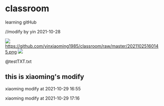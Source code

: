 # classroom
learning gitHub

//modify by yin 2021-10-28

![](https://github.com/yinxiaoming1985/classroom/raw/master/20211025160145.png)  
https://github.com/yinxiaoming1985/classroom/raw/master/20211025160145.png
![](https://github.com/guodongxiaren/ImageCache/raw/master/Logo/foryou.gif) 

@testTXT.txt


##  this is xiaoming's modify


xiaoming modify at 2021-10-29 16:55


xiaoming modify at 2021-10-29 17:16

